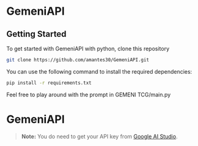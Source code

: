 # GemeniAPI

## Getting Started

To get started with GemeniAPI with python, clone this repository

```bash
git clone https://github.com/amantes30/GemeniAPI.git
```

You can use the following command to install the required dependencies:

```bash
pip install -r requirements.txt
```

Feel free to play around with the prompt in GEMENI TCG/main.py
# GemeniAPI

> **Note:** You do need to get your API key from [Google AI Studio](https://aistudio.google.com/app/apikey).

